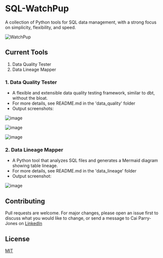 # SQL-WatchPup

A collection of Python tools for SQL data management, with a strong focus on simplicity, flexibility, and speed.

![WatchPup](https://github.com/user-attachments/assets/3d471972-557d-4883-87a5-bd3baf466025)


## Current Tools
1. Data Quality Tester
2. Data Lineage Mapper 

### 1. Data Quality Tester
- A flexible and extensible data quality testing framework, similar to dbt, without the bloat.
- For more details, see README.md in the 'data_quality' folder
- Output screenshots:
 
![image](https://github.com/user-attachments/assets/58068cb8-f0bc-4ab0-be09-2cb965e7ba6a)

![image](https://github.com/user-attachments/assets/46aa706e-f044-4166-81d4-2689984f8a7a)

![image](https://github.com/user-attachments/assets/0ee6d300-3221-488f-960e-a6ad42ef7933)


### 2. Data Lineage Mapper 
- A Python tool that analyzes SQL files and generates a Mermaid diagram showing table lineage.
- For more details, see README.md in the 'data_lineage' folder
- Output screenshot:

![image](https://github.com/user-attachments/assets/112ad9fc-01f4-4f78-a6d4-294d7244dd48)

## Contributing

Pull requests are welcome. For major changes, please open an issue first to discuss what you would like to change, or send a message to Cai Parry-Jones on [LinkedIn](https://www.linkedin.com/in/cai-parry-jones-001008108/)

## License

[MIT](https://choosealicense.com/licenses/mit/)
